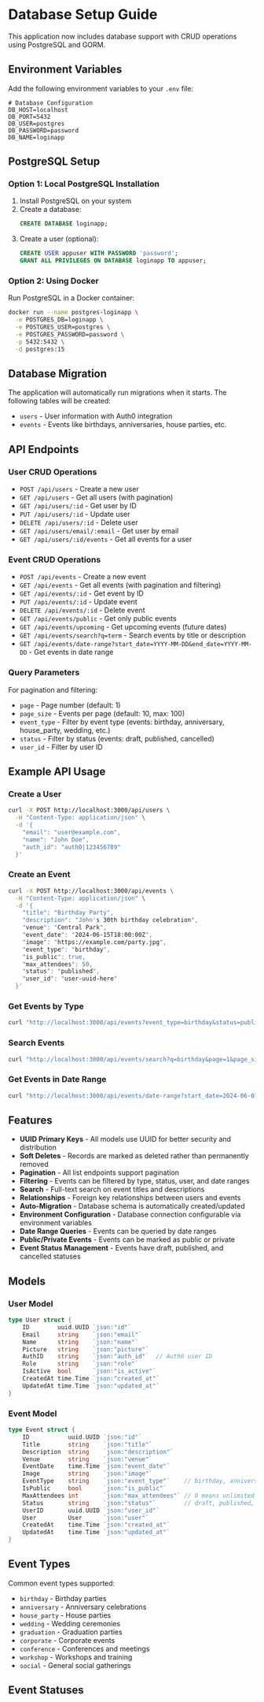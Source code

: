# Database Setup Guide

This application now includes database support with CRUD operations using PostgreSQL and GORM.

## Environment Variables

Add the following environment variables to your `.env` file:

```env
# Database Configuration
DB_HOST=localhost
DB_PORT=5432
DB_USER=postgres
DB_PASSWORD=password
DB_NAME=loginapp
```

## PostgreSQL Setup

### Option 1: Local PostgreSQL Installation

1. Install PostgreSQL on your system
2. Create a database:
   ```sql
   CREATE DATABASE loginapp;
   ```
3. Create a user (optional):
   ```sql
   CREATE USER appuser WITH PASSWORD 'password';
   GRANT ALL PRIVILEGES ON DATABASE loginapp TO appuser;
   ```

### Option 2: Using Docker

Run PostgreSQL in a Docker container:

```bash
docker run --name postgres-loginapp \
  -e POSTGRES_DB=loginapp \
  -e POSTGRES_USER=postgres \
  -e POSTGRES_PASSWORD=password \
  -p 5432:5432 \
  -d postgres:15
```

## Database Migration

The application will automatically run migrations when it starts. The following tables will be created:

- `users` - User information with Auth0 integration
- `events` - Events like birthdays, anniversaries, house parties, etc.

## API Endpoints

### User CRUD Operations

- `POST /api/users` - Create a new user
- `GET /api/users` - Get all users (with pagination)
- `GET /api/users/:id` - Get user by ID
- `PUT /api/users/:id` - Update user
- `DELETE /api/users/:id` - Delete user
- `GET /api/users/email/:email` - Get user by email
- `GET /api/users/:id/events` - Get all events for a user

### Event CRUD Operations

- `POST /api/events` - Create a new event
- `GET /api/events` - Get all events (with pagination and filtering)
- `GET /api/events/:id` - Get event by ID
- `PUT /api/events/:id` - Update event
- `DELETE /api/events/:id` - Delete event
- `GET /api/events/public` - Get only public events
- `GET /api/events/upcoming` - Get upcoming events (future dates)
- `GET /api/events/search?q=term` - Search events by title or description
- `GET /api/events/date-range?start_date=YYYY-MM-DD&end_date=YYYY-MM-DD` - Get events in date range

### Query Parameters

For pagination and filtering:
- `page` - Page number (default: 1)
- `page_size` - Events per page (default: 10, max: 100)
- `event_type` - Filter by event type (events: birthday, anniversary, house_party, wedding, etc.)
- `status` - Filter by status (events: draft, published, cancelled)
- `user_id` - Filter by user ID

## Example API Usage

### Create a User
```bash
curl -X POST http://localhost:3000/api/users \
  -H "Content-Type: application/json" \
  -d '{
    "email": "user@example.com",
    "name": "John Doe",
    "auth_id": "auth0|123456789"
  }'
```

### Create an Event
```bash
curl -X POST http://localhost:3000/api/events \
  -H "Content-Type: application/json" \
  -d '{
    "title": "Birthday Party",
    "description": "John's 30th birthday celebration",
    "venue": "Central Park",
    "event_date": "2024-06-15T18:00:00Z",
    "image": "https://example.com/party.jpg",
    "event_type": "birthday",
    "is_public": true,
    "max_attendees": 50,
    "status": "published",
    "user_id": "user-uuid-here"
  }'
```

### Get Events by Type
```bash
curl "http://localhost:3000/api/events?event_type=birthday&status=published"
```

### Search Events
```bash
curl "http://localhost:3000/api/events/search?q=birthday&page=1&page_size=10"
```

### Get Events in Date Range
```bash
curl "http://localhost:3000/api/events/date-range?start_date=2024-06-01&end_date=2024-08-31"
```

## Features

- **UUID Primary Keys** - All models use UUID for better security and distribution
- **Soft Deletes** - Records are marked as deleted rather than permanently removed
- **Pagination** - All list endpoints support pagination
- **Filtering** - Events can be filtered by type, status, user, and date ranges
- **Search** - Full-text search on event titles and descriptions
- **Relationships** - Foreign key relationships between users and events
- **Auto-Migration** - Database schema is automatically created/updated
- **Environment Configuration** - Database connection configurable via environment variables
- **Date Range Queries** - Events can be queried by date ranges
- **Public/Private Events** - Events can be marked as public or private
- **Event Status Management** - Events have draft, published, and cancelled statuses

## Models

### User Model
```go
type User struct {
    ID        uuid.UUID `json:"id"`
    Email     string    `json:"email"`
    Name      string    `json:"name"`
    Picture   string    `json:"picture"`
    AuthID    string    `json:"auth_id"`  // Auth0 user ID
    Role      string    `json:"role"`
    IsActive  bool      `json:"is_active"`
    CreatedAt time.Time `json:"created_at"`
    UpdatedAt time.Time `json:"updated_at"`
}
```

### Event Model
```go
type Event struct {
    ID           uuid.UUID `json:"id"`
    Title        string    `json:"title"`
    Description  string    `json:"description"`
    Venue        string    `json:"venue"`
    EventDate    time.Time `json:"event_date"`
    Image        string    `json:"image"`
    EventType    string    `json:"event_type"`    // birthday, anniversary, house_party, wedding, etc.
    IsPublic     bool      `json:"is_public"`
    MaxAttendees int       `json:"max_attendees"` // 0 means unlimited
    Status       string    `json:"status"`        // draft, published, cancelled
    UserID       uuid.UUID `json:"user_id"`
    User         User      `json:"user"`
    CreatedAt    time.Time `json:"created_at"`
    UpdatedAt    time.Time `json:"updated_at"`
}
```

## Event Types

Common event types supported:
- `birthday` - Birthday parties
- `anniversary` - Anniversary celebrations
- `house_party` - House parties
- `wedding` - Wedding ceremonies
- `graduation` - Graduation parties
- `corporate` - Corporate events
- `conference` - Conferences and meetings
- `workshop` - Workshops and training
- `social` - General social gatherings

## Event Statuses 